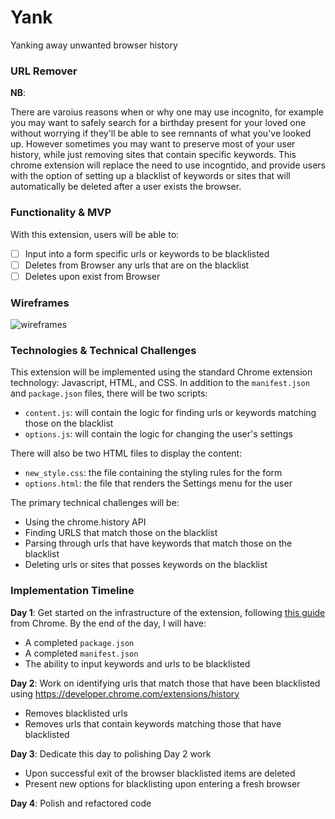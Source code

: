 # Yank

Yanking away unwanted browser history

### URL Remover 

**NB**: 

There are varoius reasons when or why one may use incognito, for example you may want to safely search for a birthday present for your loved one without worrying if they'll be able to see remnants of what you've looked up. However sometimes you may want to preserve most of your user history, while just removing sites that contain specific keywords. This chrome extension will replace the need to use incogntido, and provide users with the option of setting up a blacklist of keywords or sites that will automatically be deleted after a user exists the browser. 




### Functionality & MVP

With this extension, users will be able to:

- [ ] Input into a form specific urls or keywords to be blacklisted
- [ ] Deletes from Browser any urls that are on the blacklist
- [ ] Deletes upon exist from Browser

### Wireframes

![wireframes](https://github.com/ac7552/Yank/blob/master/Blacklist_WireFrame.png)

### Technologies & Technical Challenges

This extension will be implemented using the standard Chrome extension technology: Javascript, HTML, and CSS.  In addition to the `manifest.json` and `package.json` files, there will be two scripts:

- `content.js`: will contain the logic for finding urls or keywords matching those on the blacklist
- `options.js`: will contain the logic for changing the user's settings

There will also be two HTML files to display the content:

- `new_style.css`: the file containing the styling rules for the form
- `options.html`: the file that renders the Settings menu for the user

The primary technical challenges will be:

- Using the chrome.history API
- Finding URLS that match those on the blacklist
- Parsing through urls that have keywords that match those on the blacklist
- Deleting urls or sites that posses keywords on the blacklist 

### Implementation Timeline

**Day 1**: Get started on the infrastructure of the extension, following <a href="https://developer.chrome.com/extensions/getstarted">this guide</a> from Chrome.  By the end of the day, I will have:

- A completed `package.json`
- A completed `manifest.json`
- The ability to input keywords and urls to be blacklisted 

**Day 2**: Work on identifying urls that match those that have been blacklisted
using https://developer.chrome.com/extensions/history
- Removes blacklisted urls 
- Removes urls that contain keywords matching those that have blacklisted

**Day 3**: Dedicate this day to polishing Day 2 work 

- Upon successful exit of the browser blacklisted items are deleted
- Present new options for blacklisting upon entering a fresh browser

**Day 4**: Polish and refactored code 
